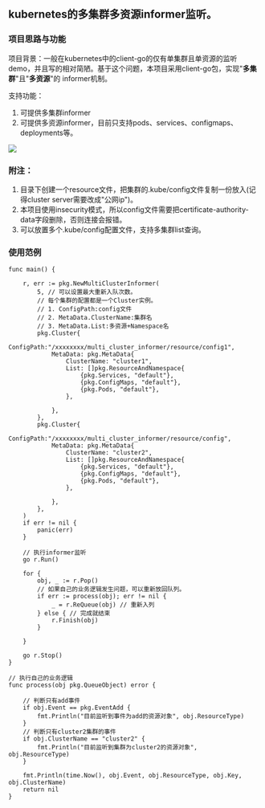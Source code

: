 ## kubernetes的多集群多资源informer监听。

### 项目思路与功能
项目背景：一般在kubernetes中的client-go的仅有单集群且单资源的监听demo，并且写的相对简陋。基于这个问题，本项目采用client-go包，实现"**多集群**"且"**多资源**"的
informer机制。

支持功能：
1. 可提供多集群informer
2. 可提供多资源informer，目前只支持pods、services、configmaps、deployments等。

![](https://github.com/googs1025/multi-cluster-informer/blob/main/image/%E6%B5%81%E7%A8%8B%E5%9B%BE.jpg?raw=true)

### 附注：
1. 目录下创建一个resource文件，把集群的.kube/config文件复制一份放入(记得cluster server需要改成"公网ip")。
2. 本项目使用insecurity模式，所以config文件需要把certificate-authority-data字段删除，否则连接会报错。
3. 可以放置多个.kube/config配置文件，支持多集群list查询。

### 使用范例
```
func main() {

	r, err := pkg.NewMultiClusterInformer(
		5, // 可以设置最大重新入队次数。
		// 每个集群的配置都是一个Cluster实例。
		// 1. ConfigPath:config文件
		// 2. MetaData.ClusterName:集群名
		// 3. MetaData.List:多资源+Namespace名 
		pkg.Cluster{
			ConfigPath:"/xxxxxxxx/multi_cluster_informer/resource/config1",
			MetaData: pkg.MetaData{
				ClusterName: "cluster1",
				List: []pkg.ResourceAndNamespace{
					{pkg.Services, "default"},
					{pkg.ConfigMaps, "default"},
					{pkg.Pods, "default"},
				},

			},
		},
		pkg.Cluster{
			ConfigPath:"/xxxxxxxx/multi_cluster_informer/resource/config",
			MetaData: pkg.MetaData{
				ClusterName: "cluster2",
				List: []pkg.ResourceAndNamespace{
					{pkg.Services, "default"},
					{pkg.ConfigMaps, "default"},
					{pkg.Pods, "default"},
				},

			},
		},
	)
	if err != nil {
		panic(err)
	}

	// 执行informer监听
	go r.Run()

	for {
		obj, _ := r.Pop()
		// 如果自己的业务逻辑发生问题，可以重新放回队列。
		if err := process(obj); err != nil {
			_ = r.ReQueue(obj) // 重新入列
		} else { // 完成就结束
			r.Finish(obj)
		}

	}

	go r.Stop()
}

// 执行自己的业务逻辑
func process(obj pkg.QueueObject) error {

	// 判断只有add事件
	if obj.Event == pkg.EventAdd {
		fmt.Println("目前监听到事件为add的资源对象", obj.ResourceType)
	}
	// 判断只有cluster2集群的事件
	if obj.ClusterName == "cluster2" {
		fmt.Println("目前监听到集群为cluster2的资源对象", obj.ResourceType)
	}

	fmt.Println(time.Now(), obj.Event, obj.ResourceType, obj.Key, obj.ClusterName)
	return nil
}
```
